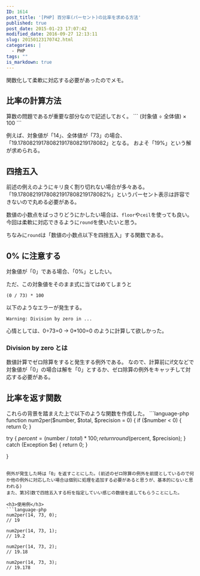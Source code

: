 ```yaml
---
ID: 1614
post_title: '[PHP] 百分率(パーセント)の比率を求める方法'
published: true
post_date: 2015-01-23 17:07:42
modified_date: 2016-09-27 12:13:11
slug: 20150123170742.html
categories: |
  - PHP
tags: ""
is_markdown: true
---
```

関数化して柔軟に対応する必要があったのでメモ。
<!--more-->
<h2>比率の計算方法</h2>
算数の問題であるが重要な部分なので記述しておく。
```
(対象値 ÷ 全体値) × 100
```

例えば、対象値が「14」、全体値が「73」の場合、「19.178082191780821917808219178082」となる。
およそ「19%」という解が求められる。

<h2>四捨五入</h2>
前述の例えのようにキリ良く割り切れない場合が多々ある。
「19.178082191780821917808219178082%」というパーセント表示は許容できないので丸める必要がある。

数値の小数点をばっさりどうにかしたい場合は、<code>floor</code>や<code>ceil</code>を使っても良い。
今回は柔軟に対応できるように<code>round</code>を使いたいと思う。

ちなみに<code>round</code>は「数値の小数点以下を四捨五入」する関数である。

<h2>0% に注意する</h2>
対象値が「0」である場合、「0%」としたい。

ただ、この対象値をそのまま式に当てはめてしまうと
```
(0 / 73) * 100
```
以下のようなエラーが発生する。
```
Warning: Division by zero in ...
```

心情としては、0÷73=0 → 0*100=0 のように計算して欲しかった。

<h3>Division by zero とは</h3>
数値計算でゼロ除算をすると発生する例外である。
なので、計算前にif文などで対象値が「0」の場合は解を「0」とするか、ゼロ除算の例外をキャッチして対応する必要がある。


<h2>比率を返す関数</h2>
これらの背景を踏まえた上で以下のような関数を作成した。
```language-php
function num2per($number, $total, $precision = 0) {
  if ($number &lt; 0) {
    return 0;
  }

  try {
    $percent = ($number / $total) * 100; 
    return round($percent, $precision);
  } catch (Exception $e) {
    return 0;
  }

}
```

例外が発生した時は「0」を返すことにした。(前述のゼロ除算の例外を前提としているので何か他の例外に対応したい場合は個別に処理を追加する必要があると思うが、基本的にないと思われる)
また、第3引数で四捨五入する桁を指定していい感じの数値を返してもらうことにした。

<h3>使用例</h3>
```language-php
num2per(14, 73, 0);
// 19

num2per(14, 73, 1);
// 19.2

num2per(14, 73, 2);
// 19.18

num2per(14, 73, 3);
// 19.178
```